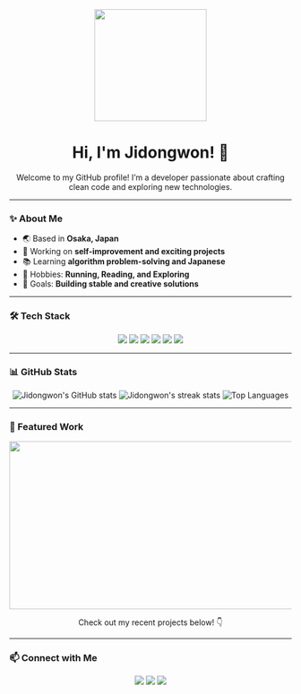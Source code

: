 <div align="center">
  <img src="https://media.giphy.com/media/QpVUMRUJGokfqXyfa1/giphy.gif" width="200">
  <h1>Hi, I'm Jidongwon! 🚀</h1>
  <p>Welcome to my GitHub profile! I’m a developer passionate about crafting clean code and exploring new technologies.</p>
</div>

---

### ✨ About Me
- 🌏 Based in **Osaka, Japan**
- 🔭 Working on **self-improvement and exciting projects**
- 📚 Learning **algorithm problem-solving and Japanese**
- 🏃 Hobbies: **Running, Reading, and Exploring**
- 🎯 Goals: **Building stable and creative solutions**

---

### 🛠️ Tech Stack
<div align="center">
  <img src="https://img.shields.io/badge/HTML5-E34F26?style=for-the-badge&logo=html5&logoColor=white">
  <img src="https://img.shields.io/badge/CSS3-1572B6?style=for-the-badge&logo=css3&logoColor=white">
  <img src="https://img.shields.io/badge/JavaScript-F7DF1E?style=for-the-badge&logo=javascript&logoColor=black">
  <img src="https://img.shields.io/badge/Vue.js-4FC08D?style=for-the-badge&logo=vue.js&logoColor=white">
  <img src="https://img.shields.io/badge/PHP-777BB4?style=for-the-badge&logo=php&logoColor=white">
  <img src="https://img.shields.io/badge/Laravel-FF2D20?style=for-the-badge&logo=laravel&logoColor=white">
</div>

---

### 📊 GitHub Stats
<div align="center">
  <img src="https://github-readme-stats.vercel.app/api?username=Jidongwon&show_icons=true&theme=radical" alt="Jidongwon's GitHub stats" />
  <img src="https://streak-stats.demolab.com?user=Jidongwon&theme=radical" alt="Jidongwon's streak stats" />
  <img src="https://github-readme-stats.vercel.app/api/top-langs/?username=Jidongwon&layout=compact&theme=radical" alt="Top Languages" />
</div>

---

### 🌟 Featured Work
<div align="center">
  <img src="https://media.giphy.com/media/l1J9EdzfOSgfyueLm/giphy.gif" width="600" height="300">
  <p>Check out my recent projects below! 👇</p>
</div>

---

### 📫 Connect with Me
<div align="center">
  <a href="https://linkedin.com/in/デウン-ユン-45a481246"><img src="https://img.shields.io/badge/-LinkedIn-0077B5?style=for-the-badge&logo=linkedin&logoColor=white"></a>
  <a href="mailto:tyi02038@gmail.com"><img src="https://img.shields.io/badge/-Email-D14836?style=for-the-badge&logo=gmail&logoColor=white"></a>
  <a href="https://your_portfolio_link"><img src="https://img.shields.io/badge/Portfolio-000000?style=for-the-badge&logo=About.me&logoColor=white"></a>
</div>

